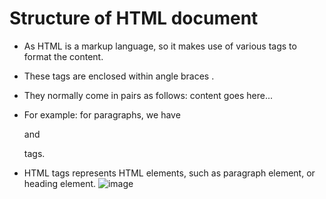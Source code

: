 # Structure of HTML document
- As HTML is a markup language, so it makes use of various tags to format the content. 

- These tags are enclosed within angle braces <Tag Name>. 

- They normally come in pairs as follows:
   <tagname>content goes here...</tagname>

- For example: for paragraphs, we have <p> and </p> tags. 

- HTML tags represents HTML elements, such as paragraph element, or heading element.
![image](https://user-images.githubusercontent.com/89020930/159679862-a1a77069-dde5-49b4-84a1-7b91479c5918.png)
